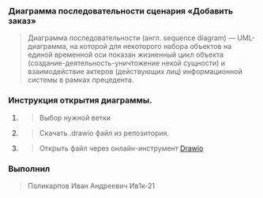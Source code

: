 ### **Диаграмма последовательности сценария «Добавить заказ»**

> Диаграмма последовательности (англ. sequence diagram) — UML-диаграмма, на которой для некоторого набора объектов на единой временной оси показан жизненный цикл объекта (создание-деятельность-уничтожение некой сущности) и взаимодействие актеров (действующих лиц) информационной системы в рамках прецедента.

### **Инструкция открытия диаграммы.**

1. > Выбор нужной ветки
2. > Скачать .drawio файл из репозитория.
3. > Открыть файл через онлайн-инструмент [Drawio](https://www.diagrams.net)

### **Выполнил**

> Поликарпов Иван Андреевич Ив1к-21
